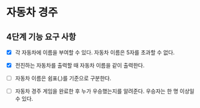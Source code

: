 # 자동차 경주

## 4단계 기능 요구 사항


- [x] 각 자동차에 이름을 부여할 수 있다. 자동차 이름은 5자를 초과할 수 없다.

- [x] 전진하는 자동차를 출력할 때 자동차 이름을 같이 출력한다.

- [ ] 자동차 이름은 쉼표(,)를 기준으로 구분한다.

- [ ] 자동차 경주 게임을 완료한 후 누가 우승했는지를 알려준다. 우승자는 한 명 이상일 수 있다.